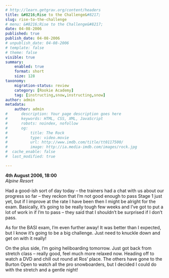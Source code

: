 ```yaml
---
# http://learn.getgrav.org/content/headers
title: &#8216;Rise to the Challenge&#8217;
slug: rise-to-the-challenge
# menu: &#8216;Rise to the Challenge&#8217;
date: 04-08-2006
published: true
publish_date: 04-08-2006
# unpublish_date: 04-08-2006
# template: false
# theme: false
visible: true
summary:
    enabled: true
    format: short
    size: 128
taxonomy:
    migration-status: review
    category: [Rookie Academy]
    tag: [instructing,snow,instructing,snow]
author: admin
metadata:
    author: admin
#      description: Your page description goes here
#      keywords: HTML, CSS, XML, JavaScript
#      robots: noindex, nofollow
#      og:
#          title: The Rock
#          type: video.movie
#          url: http://www.imdb.com/title/tt0117500/
#          image: http://ia.media-imdb.com/images/rock.jpg
#  cache_enable: false
#  last_modified: true

---
```


**4th August 2006, 18:00**  
*Alpine Resort*

Had a good-ish sort of day today – the trainers had a chat with us about our progress so far – they reckon that I’m not good enough to pass Stage 1 just yet, but if I improve at the rate I have been then I might be alright for the exam. Basically, it’s going to be really tough few weeks and I’ve got to put a lot of work in if I’m to pass – they said that I shouldn’t be surprised if I don’t pass.

As for the BASI exam, I’m even further away! It was better than I expected, but I know it’s going to be a big challenge. Just need to knuckle down and get on with it really!

On the plus side, I’m going heliboarding tomorrow. Just got back from stretch class – really good, feel much more relaxed now. Heading off to watch a DVD and chill out round at Ros’ place. The others have gone to the Burton Open to watch all the pro snowboarders, but I decided I could do with the stretch and a gentle night!